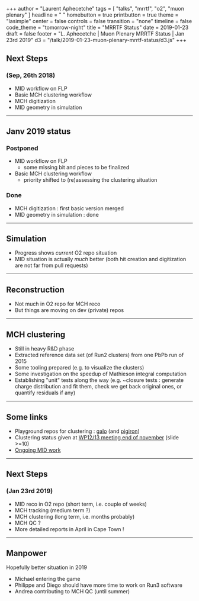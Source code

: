 +++
author = "Laurent Aphecetche"
tags = [ "talks", "mrrtf", "o2", "muon plenary" ]
headline = " "
homebutton = true
printbutton = true
theme = "lasimple"
center = false
controls = false
transition = "none"
timeline = false
code_theme = "tomorrow-night"
title = "MRRTF Status"
date = 2019-01-23
draft = false
footer = "L. Aphecetche | Muon Plenary MRRTF Status | Jan 23rd 2019"
d3 = "/talk/2019-01-23-muon-plenary-mrrtf-status/d3.js"
+++

## Next Steps
### (Sep, 26th 2018)


- MID workflow on FLP
- Basic MCH clustering workflow
- MCH digitization
- MID geometry in simulation

---
## Janv 2019 status

### Postponed
- MID workflow on FLP 
    - some missing bit and pieces to be finalized
- Basic MCH clustering workflow
    - priority shifted to (re)assessing the clustering situation

### Done
- MCH digitization : first basic version merged
- MID geometry in simulation : done

---

## Simulation

<div id="simulation-d3"></div>
<!-- .slide: data-state="d3" -->

- Progress shows _current_ O2 repo situation
- MID situation is actually _much_ better (both hit creation and digitization
 are not far from pull requests)
---

## Reconstruction

<div id="reconstruction-d3"></div>
<!-- .slide: data-state="d3" -->

- Not much in O2 repo for MCH reco
- But things are moving on dev (private) repos

---

## MCH clustering

- Still in heavy R&D phase
- Extracted reference data set (of Run2 clusters) from one PbPb run of 2015
- Some tooling prepared (e.g. to visualize the clusters)
- Some investigation on the speedup of Mathieson integral computation
- Establishing "unit" tests along the way (e.g. ~closure tests : generate charge distribution and fit them, check we get back original ones, or quantify residuals if any)

---

## Some links

- Playground repos for clustering : [galo](https://github.com/aphecetche/galo) (and [pigiron](https://github.com/aphecetche/pigiron))
- Clustering status given at [WP12/13 meeting end of november](https://indico.cern.ch/event/773211/) (slide >=10)
- [Ongoing MID work](https://github.com/dstocco/AliceO2/tree/midSimulation)

---

## Next Steps
### (Jan 23rd 2019)

- MID reco in O2 repo (short term, i.e. couple of weeks)
- MCH tracking (medium term ?)
- MCH clustering (long term, i.e. months probably)
- MCH QC ?
- More detailed reports in April in Cape Town !

---

## Manpower

Hopefully better situation in 2019

- Michael entering the game 
- Philippe and Diego should have more time to work on Run3 software
- Andrea contributing to MCH QC (until summer)
